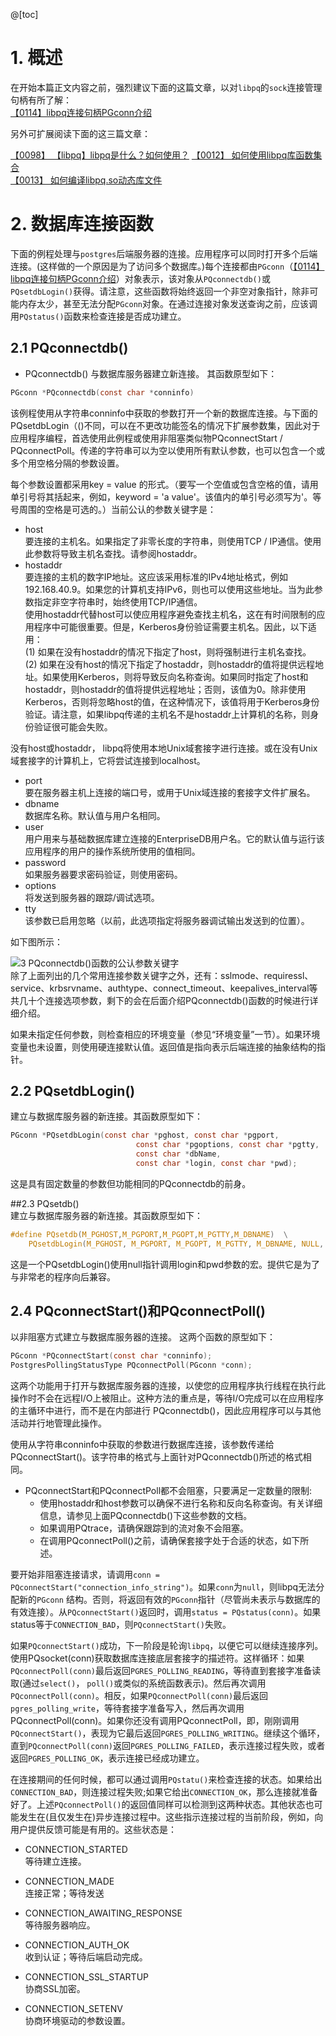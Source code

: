 
@[toc]

# 1. 概述
在开始本篇正文内容之前，强烈建议下面的这篇文章，以对`libpq`的`sock`连接管理句柄有所了解：  
[【0114】libpq连接句柄PGconn介绍](https://blog.csdn.net/lixiaogang_theanswer/article/details/126333526?spm=1001.2014.3001.5501)

另外可扩展阅读下面的这三篇文章：

[【0098】 【libpq】libpq是什么？如何使用？](https://blog.csdn.net/lixiaogang_theanswer/article/details/124942320?spm=1001.2014.3001.5501) 
[【0012】  如何使用libpq库函数集合](https://blog.csdn.net/lixiaogang_theanswer/article/details/115115348?ops_request_misc=%257B%2522request%255Fid%2522%253A%2522166046745916781432945312%2522%252C%2522scm%2522%253A%252220140713.130102334.pc%255Fblog.%2522%257D&request_id=166046745916781432945312&biz_id=0&utm_medium=distribute.pc_search_result.none-task-blog-2~blog~first_rank_ecpm_v1~rank_v31_ecpm-2-115115348-null-null.nonecase&utm_term=libpq&spm=1018.2226.3001.4450)  
[【0013】   如何编译libpq.so动态库文件](https://blog.csdn.net/lixiaogang_theanswer/article/details/115307945?ops_request_misc=%257B%2522request%255Fid%2522%253A%2522166046745916781432945312%2522%252C%2522scm%2522%253A%252220140713.130102334.pc%255Fblog.%2522%257D&request_id=166046745916781432945312&biz_id=0&utm_medium=distribute.pc_search_result.none-task-blog-2~blog~first_rank_ecpm_v1~rank_v31_ecpm-3-115307945-null-null.nonecase&utm_term=libpq&spm=1018.2226.3001.4450)  

# 2.  数据库连接函数
下面的例程处理与`postgres`后端服务器的连接。应用程序可以同时打开多个后端连接。(这样做的一个原因是为了访问多个数据库。)每个连接都由`PGconn`（[【0114】libpq连接句柄PGconn介绍](https://blog.csdn.net/lixiaogang_theanswer/article/details/126333526?spm=1001.2014.3001.5501)）对象表示，该对象从`PQconnectdb()`或`PQsetdbLogin()`获得。请注意，这些函数将始终返回一个非空对象指针，除非可能内存太少，甚至无法分配`PGconn`对象。在通过连接对象发送查询之前，应该调用`PQstatus()`函数来检查连接是否成功建立。

## 2.1 PQconnectdb()
- PQconnectdb() 与数据库服务器建立新连接。 
其函数原型如下：
```c
PGconn *PQconnectdb(const char *conninfo)
``` 
该例程使用从字符串conninfo中获取的参数打开一个新的数据库连接。与下面的PQsetdbLogin（()不同，可以在不更改功能签名的情况下扩展参数集，因此对于应用程序编程，首选使用此例程或使用非阻塞类似物PQconnectStart / PQconnectPoll。传递的字符串可以为空以使用所有默认参数，也可以包含一个或多个用空格分隔的参数设置。

每个参数设置都采用key = value 的形式。（要写一个空值或包含空格的值，请用单引号将其括起来，例如，keyword = 'a value'。该值内的单引号必须写为\'。等号周围的空格是可选的。）当前公认的参数关键字是：  

- host  
要连接的主机名。如果指定了非零长度的字符串，则使用TCP / IP通信。使用此参数将导致主机名查找。请参阅hostaddr。
- hostaddr  
要连接的主机的数字IP地址。这应该采用标准的IPv4地址格式，例如192.168.40.9。如果您的计算机支持IPv6，则也可以使用这些地址。当为此参数指定非空字符串时，始终使用TCP/IP通信。  
使用hostaddr代替host可以使应用程序避免查找主机名，这在有时间限制的应用程序中可能很重要。但是，Kerberos身份验证需要主机名。因此，以下适用：  
(1) 如果在没有hostaddr的情况下指定了host，则将强制进行主机名查找。   
(2) 如果在没有host的情况下指定了hostaddr，则hostaddr的值将提供远程地址。如果使用Kerberos，则将导致反向名称查询。如果同时指定了host和hostaddr，则hostaddr的值将提供远程地址；否则，该值为0。除非使用Kerberos，否则将忽略host的值，在这种情况下，该值将用于Kerberos身份验证。请注意，如果libpq传递的主机名不是hostaddr上计算机的名称，则身份验证很可能会失败。

没有host或hostaddr， libpq将使用本地Unix域套接字进行连接。或在没有Unix域套接字的计算机上，它将尝试连接到localhost。

- port  
要在服务器主机上连接的端口号，或用于Unix域连接的套接字文件扩展名。   
- dbname  
数据库名称。默认值与用户名相同。 
- user   
用户用来与基础数据库建立连接的EnterpriseDB用户名。它的默认值与运行该应用程序的用户的操作系统所使用的值相同。
- password  
如果服务器要求密码验证，则使用密码。
- options  
将发送到服务器的跟踪/调试选项。
- tty  
该参数已启用忽略（以前，此选项指定将服务器调试输出发送到的位置）。

如下图所示：

![3  PQconnectdb()函数的公认参数关键字](https://user-images.githubusercontent.com/63132178/185537883-1455d535-230b-45f0-a5f8-64b19f2aed46.png)  
除了上面列出的几个常用连接参数关键字之外，还有：sslmode、requiressl、service、krbsrvname、authtype、connect_timeout、keepalives_interval等共几十个连接选项参数，剩下的会在后面介绍PQconnectdb()函数的时候进行详细介绍。   

如果未指定任何参数，则检查相应的环境变量（参见“环境变量”一节）。如果环境变量也未设置，则使用硬连接默认值。返回值是指向表示后端连接的抽象结构的指针。


## 2.2 PQsetdbLogin()  
建立与数据库服务器的新连接。其函数原型如下：
```c
PGconn *PQsetdbLogin(const char *pghost, const char *pgport,
							const char *pgoptions, const char *pgtty,
							const char *dbName,
							const char *login, const char *pwd);
```

这是具有固定数量的参数但功能相同的PQconnectdb的前身。 

##2.3 PQsetdb()   
建立与数据库服务器的新连接。其函数原型如下：   

```c
#define PQsetdb(M_PGHOST,M_PGPORT,M_PGOPT,M_PGTTY,M_DBNAME)  \
	PQsetdbLogin(M_PGHOST, M_PGPORT, M_PGOPT, M_PGTTY, M_DBNAME, NULL, NULL)
```
这是一个PQsetdbLogin()使用null指针调用login和pwd参数的宏。提供它是为了与非常老的程序向后兼容。  

## 2.4 PQconnectStart()和PQconnectPoll()  
以非阻塞方式建立与数据库服务器的连接。  这两个函数的原型如下：  
```c
PGconn *PQconnectStart(const char *conninfo);
PostgresPollingStatusType PQconnectPoll(PGconn *conn);
```

这两个功能用于打开与数据库服务器的连接，以使您的应用程序执行线程在执行此操作时不会在远程I/O上被阻止。这种方法的重点是，等待I/O完成可以在应用程序的主循环中进行，而不是在内部进行 PQconnectdb()，因此应用程序可以与其他活动并行地管理此操作。  

使用从字符串conninfo中获取的参数进行数据库连接，该参数传递给PQconnectStart()。该字符串的格式与上面针对PQconnectdb()所述的格式相同。  
- PQconnectStart和PQconnectPoll都不会阻塞，只要满足一定数量的限制:   
    - 使用hostaddr和host参数可以确保不进行名称和反向名称查询。有关详细信息，请参见上面PQconnectdb()下这些参数的文档。  
    - 如果调用PQtrace，请确保跟踪到的流对象不会阻塞。   
    - 在调用PQconnectPoll()之前，请确保套接字处于合适的状态，如下所述。   

要开始非阻塞连接请求，请调用`conn = PQconnectStart("connection_info_string")`。如果`conn`为`null`，则libpq无法分配新的`PGconn` 结构。否则，将返回有效的`PGconn`指针（尽管尚未表示与数据库的有效连接）。从`PQconnectStart()`返回时，调用`status = PQstatus(conn)`。如果status等于`CONNECTION_BAD`，则`PQconnectStart()`失败。  

如果`PQconnectStart()`成功，下一阶段是轮询`libpq`，以便它可以继续连接序列。使用PQsocket(conn)获取数据库连接底层套接字的描述符。这样循环：如果`PQconnectPoll(conn)`最后返回`PGRES_POLLING_READING`，等待直到套接字准备读取(通过`select()`， `poll()`或类似的系统函数表示)。然后再次调用`PQconnectPoll(conn)`。相反，如果`PQconnectPoll(conn)`最后返回`pgres_polling_write`，等待套接字准备写入，然后再次调用PQconnectPoll(conn)。如果你还没有调用PQconnectPoll，即，刚刚调用`PQconnectStart()`，表现为它最后返回`PGRES_POLLING_WRITING`。继续这个循环，直到`PQconnectPoll(conn)`返回`PGRES_POLLING_FAILED`，表示连接过程失败，或者返回`PGRES_POLLING_OK`，表示连接已经成功建立。   

在连接期间的任何时候，都可以通过调用`PQstatu()`来检查连接的状态。如果给出`CONNECTION_BAD`，则连接过程失败;如果它给出`CONNECTION_OK`，那么连接就准备好了。上述`PQconnectPoll()`的返回值同样可以检测到这两种状态。其他状态也可能发生在(且仅发生在)异步连接过程中。这些指示连接过程的当前阶段，例如，向用户提供反馈可能是有用的。这些状态是：  

- CONNECTION_STARTED  
等待建立连接。  

- CONNECTION_MADE  
连接正常；等待发送  

- CONNECTION_AWAITING_RESPONSE  
等待服务器响应。  
 
- CONNECTION_AUTH_OK  
收到认证；等待后端启动完成。  

- CONNECTION_SSL_STARTUP  
协商SSL加密。  

- CONNECTION_SETENV  
协商环境驱动的参数设置。  






